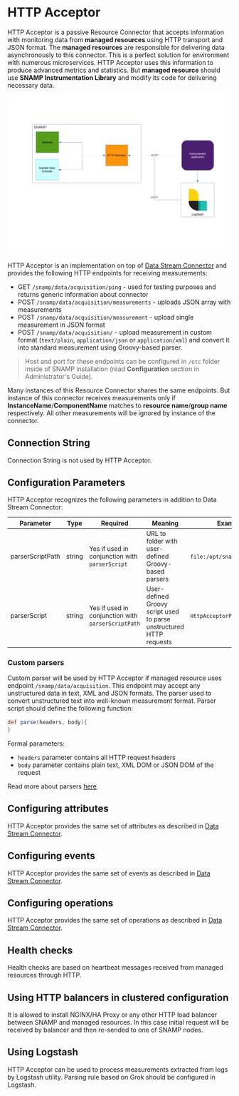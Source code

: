 HTTP Acceptor
====
HTTP Acceptor is a passive Resource Connector that accepts information with monitoring data from **managed resources** using HTTP transport and JSON format. The **managed resources** are responsible for delivering data asynchronously to this connector. This is a perfect solution for environment with numerous microservices. HTTP Acceptor uses this information to produce advanced metrics and statistics. But **managed resource** should use **SNAMP Instrumentation Library** and modify its code for delivering necessary data.

![Communication Scheme](http-acceptor.png)

HTTP Acceptor is an implementation on top of [Data Stream Connector](ds-connector.md) and provides the following HTTP endpoints for receiving measurements:
* GET `/snamp/data/acquisition/ping` - used for testing purposes and returns generic information about connector
* POST `/snamp/data/acquisition/measurements` - uploads JSON array with measurements
* POST `/snamp/data/acquisition/measurement` - upload single measurement in JSON format
* POST `/snamp/data/acquisition/` - upload measurement in custom format (`text/plain`, `application/json` or `application/xml`) and convert it into standard measurement using Groovy-based parser.

> Host and port for these endpoints can be configured in `/etc` folder inside of SNAMP installation (read **Configuration** section in Administrator's Guide).

Many instances of this Resource Connector shares the same endpoints. But instance of this connector receives measurements only if **InstanceName**/**ComponentName** matches to **resource name**/**group name** respectively. All other measurements will be ignored by instance of the connector.

## Connection String
Connection String is not used by HTTP Acceptor.

## Configuration Parameters
HTTP Acceptor recognizes the following parameters in addition to Data Stream Connector:

Parameter | Type | Required | Meaning | Example
---- | ---- | ---- | ---- | ----
parserScriptPath | string | Yes if used in conjunction with `parserScript` | URL to folder with user-defined Groovy-based parsers | `file:/opt/snamp/scripts`
parserScript | string | Yes if used in conjunction with `parserScriptPath` | User-defined Groovy script used to parse unstructured HTTP requests | `HttpAcceptorParser.groovy`

### Custom parsers
Custom parser will be used by HTTP Acceptor if managed resource uses endpoint `/snamp/data/acquisition`. This endpoint may accept any unstructured data in text, XML and JSON formats. The parser used to convert unstructured text into well-known measurement format. Parser script should define the following function:
```groovy
def parse(headers, body){
}
```

Formal parameters:
* `headers` parameter contains all HTTP request headers
* `body` parameter contains plain text, XML DOM or JSON DOM of the request

Read more about parsers [here](ds-connector.md).

## Configuring attributes
HTTP Acceptor provides the same set of attributes as described in [Data Stream Connector](ds-connector.md).

## Configuring events
HTTP Acceptor provides the same set of events as described in [Data Stream Connector](ds-connector.md).

## Configuring operations
HTTP Acceptor provides the same set of operations as described in [Data Stream Connector](ds-connector.md).

## Health checks
Health checks are based on heartbeat messages received from managed resources through HTTP.

## Using HTTP balancers in clustered configuration
It is allowed to install NGINX/HA Proxy or any other HTTP load balancer between SNAMP and managed resources. In this case initial request will be received by balancer and then re-sended to one of SNAMP nodes.

## Using Logstash
HTTP Acceptor can be used to process measurements extracted from logs by Logstash utility. Parsing rule based on Grok should be configured in Logstash.
